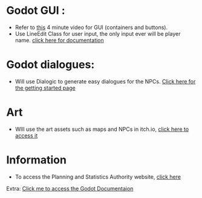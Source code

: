 # Godot GUI :
- Refer to [this](https://www.youtube.com/watch?v=Mx3iyz8AUAE) 4 minute video for GUI (containers and buttons).
- Use LineEdit Class for user input, the only input ever will be player name. [click here for documentation](https://docs.godotengine.org/en/stable/classes/class_lineedit.html)
# Godot dialogues:
- Will use Dialogic to generate easy dialogues for the NPCs. [Click here for the getting started page](https://github.com/coppolaemilio/dialogic/blob/main/addons/dialogic/Documentation/Content/Tutorials/BeginnersGuideStepByStep.md)
# Art
- WIll use the art assets such as maps and NPCs in itch.io, [click here to access it](https://itch.io/game-assets)
# Information
- To access the Planning and Statistics Authority website, [click here](https://www.psa.gov.qa/en/pages/default.aspx)

Extra: [Click me to access the Godot Documentaion](https://docs.godotengine.org/en/stable/index.html)
